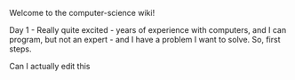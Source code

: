 Welcome to the computer-science wiki!

Day 1 - Really quite excited - years of experience with computers, and I can program, but not an expert - and I have a problem I want to solve. So, first steps.  

Can I actually edit this